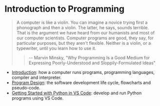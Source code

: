 # Introduction to Programming

> A computer is like a violin. You can imagine a novice trying first a phonograph and then a violin. The latter, he says, sounds terrible. That is the argument we have heard from our humanists and most of our computer scientists. Computer programs are good, they say, for particular purposes, but they aren't flexible. Neither is a violin, or a typewriter, until you learn how to use it.
>
> > -- Marvin Minsky, "Why Programming Is a Good Medium for Expressing Poorly-Understood and Sloppily-Formulated Ideas"

- [Introduction](introduction.md): how a computer runs programs, programming languages, compiler and interpreter.
- [Program Design](program-design.md): the software development life cycle, flowcharts and pseudo-code.
- [Getting Started with Python in VS Code](getting-started.md): develop and run Python programs using VS Code.
